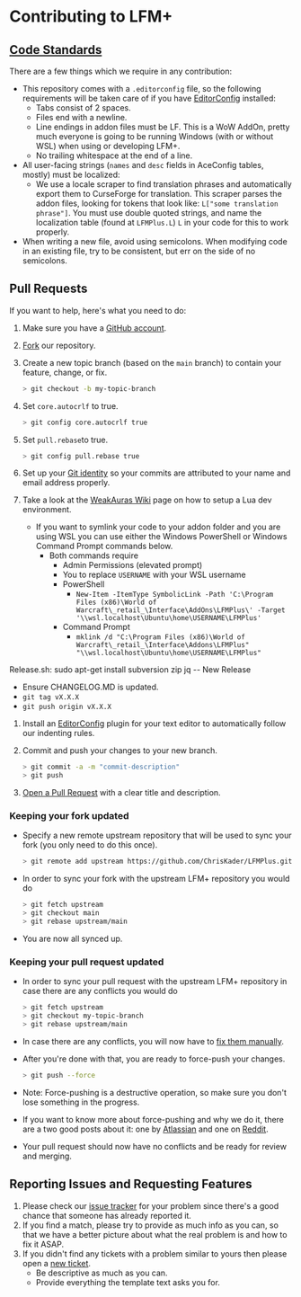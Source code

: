 # Contributing to LFM+ 

## [Code Standards](https://github.com/WeakAuras/WeakAuras2/blob/main/CONTRIBUTING.md)
There are a few things which we require in any contribution:

- This repository comes with a `.editorconfig` file, so the following requirements will be taken care of if you have [EditorConfig](https://editorconfig.org/) installed:
  - Tabs consist of 2 spaces.
  - Files end with a newline.
  - Line endings in addon files must be LF. This is a WoW AddOn, pretty much everyone is going to be running Windows (with or without WSL) when using or developing LFM+.
  - No trailing whitespace at the end of a line.
- All user-facing strings (`names` and `desc` fields in AceConfig tables, mostly) must be localized:
  - We use a locale scraper to find translation phrases and automatically export them to CurseForge for translation. This scraper parses the addon files, looking for tokens that look like: `L["some translation phrase"]`. You must use double quoted strings, and name the localization table (found at `LFMPlus.L`) `L` in your code for this to work properly.
- When writing a new file, avoid using semicolons. When modifying code in an existing file, try to be consistent, but err on the side of no semicolons.

## Pull Requests

If you want to help, here's what you need to do:

1. Make sure you have a [GitHub account](https://github.com/signup/free).
1. [Fork](https://github.com/ChrisKader/LFMPlus/fork) our repository.

1. Create a new topic branch (based on the `main` branch) to contain your feature, change, or fix.

    ```bash
    > git checkout -b my-topic-branch
    ```

1. Set `core.autocrlf` to true.

    ```bash
    > git config core.autocrlf true
    ```

1. Set `pull.rebase`to true.

    ```bash
    > git config pull.rebase true
    ```

1. Set up your [Git identity](https://git-scm.com/book/en/v2/Getting-Started-First-Time-Git-Setup) so your commits are attributed to your name and email address properly.

1. Take a look at the [WeakAuras Wiki](https://github.com/WeakAuras/WeakAuras2/wiki/Lua-Dev-Environment) page on how to setup a Lua dev environment.
   * If you want to symlink your code to your addon folder and you are using WSL you can use either the Windows PowerShell or Windows Command Prompt commands below.
      * Both commands require
         * Admin Permissions (elevated prompt)
         * You to replace `USERNAME` with your WSL username
         * PowerShell
            * `New-Item -ItemType SymbolicLink -Path 'C:\Program Files (x86)\World of Warcraft\_retail_\Interface\AddOns\LFMPlus\' -Target '\\wsl.localhost\Ubuntu\home\USERNAME\LFMPlus'`
         * Command Prompt
            * `mklink /d "C:\Program Files (x86)\World of Warcraft\_retail_\Interface\Addons\LFMPlus" "\\wsl.localhost\Ubuntu\home\USERNAME\LFMPlus"`

Release.sh: sudo apt-get install subversion zip jq
-- New Release
  - Ensure CHANGELOG.MD is updated.
  - `git tag vX.X.X`
  - `git push origin vX.X.X`

1. Install an [EditorConfig](https://editorconfig.org/) plugin for your text editor to automatically follow our indenting rules.

1. Commit and push your changes to your new branch.

    ```bash
    > git commit -a -m "commit-description"
    > git push
    ```

1. [Open a Pull Request](https://github.com/ChrisKader/LFMPlus/pulls) with a clear title and description.

### Keeping your fork updated

- Specify a new remote upstream repository that will be used to sync your fork (you only need to do this once).

  ```bash
  > git remote add upstream https://github.com/ChrisKader/LFMPlus.git
  ```

- In order to sync your fork with the upstream LFM+ repository you would do

  ```bash
  > git fetch upstream
  > git checkout main
  > git rebase upstream/main
  ```

- You are now all synced up.

### Keeping your pull request updated

- In order to sync your pull request with the upstream LFM+ repository in case there are any conflicts you would do

  ```bash
  > git fetch upstream
  > git checkout my-topic-branch
  > git rebase upstream/main
  ```

- In case there are any conflicts, you will now have to [fix them manually](https://help.github.com/articles/resolving-merge-conflicts-after-a-git-rebase/).
- After you're done with that, you are ready to force-push your changes.

  ```bash
  > git push --force
  ```

- Note: Force-pushing is a destructive operation, so make sure you don't lose something in the progress.
- If you want to know more about force-pushing and why we do it, there are a two good posts about it: one by [Atlassian](https://www.atlassian.com/git/tutorials/merging-vs-rebasing#the-golden-rule-of-rebasing) and one on [Reddit](https://www.reddit.com/r/git/comments/6jzogp/why_am_i_force_pushing_after_a_rebase/).
- Your pull request should now have no conflicts and be ready for review and merging.

## Reporting Issues and Requesting Features

1. Please check our [issue tracker](https://github.com/ChrisKader/LFMPlus/issues) for your problem since there's a good
   chance that someone has already reported it.
1. If you find a match, please try to provide as much info as you can,
   so that we have a better picture about what the real problem is and how to fix it ASAP.
1. If you didn't find any tickets with a problem similar to yours then please open a
   [new ticket](https://github.com/ChrisKader/LFMPlus/issues/new/choose).
    - Be descriptive as much as you can.
    - Provide everything the template text asks you for.

